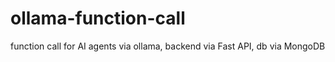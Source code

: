 # ollama-function-call
function call for AI agents via ollama, backend via Fast API, db via MongoDB
